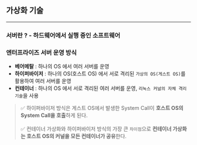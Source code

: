 ## 가상화 기술

-------

### 서버란 ? - 하드웨어에서 실행 중인 소프트웨어

### 엔터프라이즈 서버 운영 방식

- **베어메탈** : 하나의 OS 에서 여러 서버를 운영
- **하이퍼바이저** : 하나의 OS(호스트 OS) 에서 서로 격리된 `가상의 OS(게스트 OS)`를 활용하여 여러 서버를 운영
- **컨테이너** : 하나의 OS 에서 서로 격리된 여러 서버를 운영, `리눅스 커널의 자체 격리 기술`을 사용

> ✅ 하이퍼바이저 방식은 게스트 OS에서 발생한 System Call이 **호스트 OS의 System Call을 호출**하게 된다.
> <br>
> <br>
> ✅ 컨테이너 가상화와 하이퍼바이저 방식의 가장 큰 `차이점`으로 **컨테이너 가상화는 호스트 OS의 커널을 모든 컨테이너가 공유**한다.

